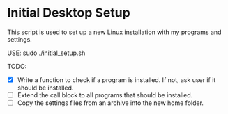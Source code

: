 # Initial Desktop Setup


This script is used to set up a new Linux installation with my programs and settings.


USE:
        sudo ./initial_setup.sh

TODO:
- [x] Write a function to check if a program is installed. If not, ask user if it should be installed.
- [ ] Extend the call block to all programs that should be installed.
- [ ] Copy the settings files from an archive into the new home folder.
